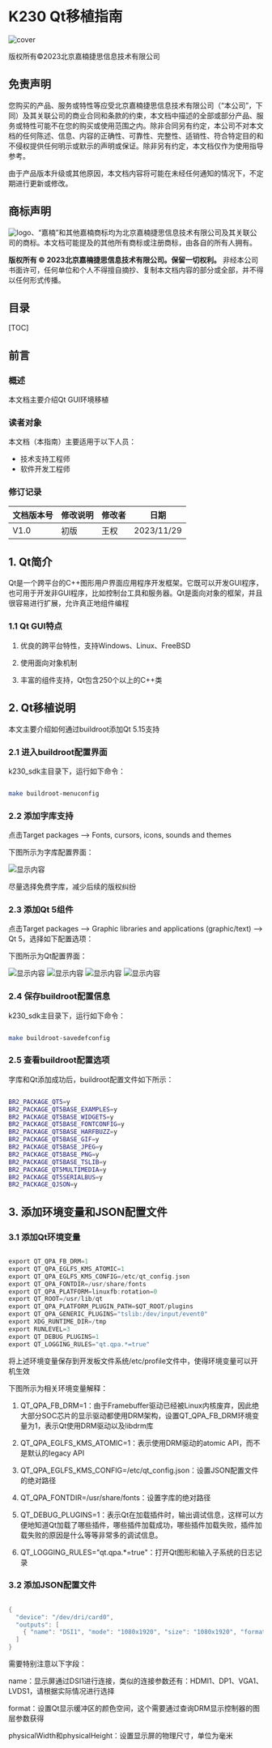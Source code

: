 # K230 Qt移植指南

![cover](images/canaan-cover.png)

版权所有©2023北京嘉楠捷思信息技术有限公司

<div style="page-break-after:always"></div>

## 免责声明

您购买的产品、服务或特性等应受北京嘉楠捷思信息技术有限公司（“本公司”，下同）及其关联公司的商业合同和条款的约束，本文档中描述的全部或部分产品、服务或特性可能不在您的购买或使用范围之内。除非合同另有约定，本公司不对本文档的任何陈述、信息、内容的正确性、可靠性、完整性、适销性、符合特定目的和不侵权提供任何明示或默示的声明或保证。除非另有约定，本文档仅作为使用指导参考。

由于产品版本升级或其他原因，本文档内容将可能在未经任何通知的情况下，不定期进行更新或修改。

## 商标声明

![logo](images/logo.png)、“嘉楠”和其他嘉楠商标均为北京嘉楠捷思信息技术有限公司及其关联公司的商标。本文档可能提及的其他所有商标或注册商标，由各自的所有人拥有。

**版权所有 © 2023北京嘉楠捷思信息技术有限公司。保留一切权利。**
非经本公司书面许可，任何单位和个人不得擅自摘抄、复制本文档内容的部分或全部，并不得以任何形式传播。

<div style="page-break-after:always"></div>

## 目录

[TOC]

## 前言

### 概述

本文档主要介绍Qt GUI环境移植

### 读者对象

本文档（本指南）主要适用于以下人员：

- 技术支持工程师
- 软件开发工程师

### 修订记录

| 文档版本号 | 修改说明 | 修改者 | 日期 |
| --- | --- | --- | --- |
| V1.0 | 初版 | 王权 | 2023/11/29 |

## 1. Qt简介

Qt是一个跨平台的C++图形用户界面应用程序开发框架。它既可以开发GUI程序，也可用于开发非GUI程序，比如控制台工具和服务器。Qt是面向对象的框架，并且很容易进行扩展，允许真正地组件编程

### 1.1 Qt GUI特点

1. 优良的跨平台特性，支持Windows、Linux、FreeBSD

1. 使用面向对象机制

1. 丰富的组件支持，Qt包含250个以上的C++类

## 2. Qt移植说明

本文主要介绍如何通过buildroot添加Qt 5.15支持

### 2.1 进入buildroot配置界面

k230_sdk主目录下，运行如下命令：

```sh

make buildroot-menuconfig

```

### 2.2 添加字库支持

点击Target packages --> Fonts, cursors, icons, sounds and themes

下图所示为字库配置界面：

![显示内容](images/qt_ziku.png)

尽量选择免费字库，减少后续的版权纠纷

### 2.3 添加Qt 5组件

点击Target packages --> Graphic libraries and applications (graphic/text) --> Qt 5，选择如下配置选项：

下图所示为Qt配置界面：

![显示内容](images/qt_config_1.png)
![显示内容](images/qt_config_2.png)
![显示内容](images/qt_config_3.png)
![显示内容](images/qt_config_4.png)

### 2.4 保存buildroot配置信息

k230_sdk主目录下，运行如下命令：

```sh

make buildroot-savedefconfig

```

### 2.5 查看buildroot配置选项

字库和Qt添加成功后，buildroot配置文件如下所示：

```sh

BR2_PACKAGE_QT5=y
BR2_PACKAGE_QT5BASE_EXAMPLES=y
BR2_PACKAGE_QT5BASE_WIDGETS=y
BR2_PACKAGE_QT5BASE_FONTCONFIG=y
BR2_PACKAGE_QT5BASE_HARFBUZZ=y
BR2_PACKAGE_QT5BASE_GIF=y
BR2_PACKAGE_QT5BASE_JPEG=y
BR2_PACKAGE_QT5BASE_PNG=y
BR2_PACKAGE_QT5BASE_TSLIB=y
BR2_PACKAGE_QT5MULTIMEDIA=y
BR2_PACKAGE_QT5SERIALBUS=y
BR2_PACKAGE_QJSON=y

```

## 3. 添加环境变量和JSON配置文件

### 3.1 添加Qt环境变量

```c

export QT_QPA_FB_DRM=1
export QT_QPA_EGLFS_KMS_ATOMIC=1
export QT_QPA_EGLFS_KMS_CONFIG=/etc/qt_config.json
export QT_QPA_FONTDIR=/usr/share/fonts
export QT_QPA_PLATFORM=linuxfb:rotation=0
export QT_ROOT=/usr/lib/qt
export QT_QPA_PLATFORM_PLUGIN_PATH=$QT_ROOT/plugins
export QT_QPA_GENERIC_PLUGINS="tslib:/dev/input/event0"
export XDG_RUNTIME_DIR=/tmp
export RUNLEVEL=3
export QT_DEBUG_PLUGINS=1
export QT_LOGGING_RULES="qt.qpa.*=true"

```

将上述环境变量保存到开发板文件系统/etc/profile文件中，使得环境变量可以开机生效

下图所示为相关环境变量解释：

1. QT_QPA_FB_DRM=1：由于Framebuffer驱动已经被Linux内核废弃，因此绝大部分SOC芯片的显示驱动都使用DRM架构，设置QT_QPA_FB_DRM环境变量为1，表示Qt使用DRM驱动以及libdrm库

1. QT_QPA_EGLFS_KMS_ATOMIC=1：表示使用DRM驱动的atomic API，而不是默认的legacy API

1. QT_QPA_EGLFS_KMS_CONFIG=/etc/qt_config.json：设置JSON配置文件的绝对路径

1. QT_QPA_FONTDIR=/usr/share/fonts：设置字库的绝对路径

1. QT_DEBUG_PLUGINS=1：表示Qt在加载插件时，输出调试信息，这样可以方便地知道Qt加载了哪些插件，哪些插件加载成功，哪些插件加载失败，插件加载失败的原因是什么等等非常多的调试信息。

1. QT_LOGGING_RULES="qt.qpa.*=true"：打开Qt图形和输入子系统的日志记录

### 3.2 添加JSON配置文件

```c

{
  "device": "/dev/dri/card0",
  "outputs": [
    { "name": "DSI1", "mode": "1080x1920", "size": "1080x1920", "format": "rgb565", "physicalWidth": 68, "physicalHeight": 120}
  ]
}

```

需要特别注意以下字段：

name：显示屏通过DSI1进行连接，类似的连接参数还有：HDMI1、DP1、VGA1、LVDS1，请根据实际情况进行选择

format：设置Qt显示缓冲区的颜色空间，这个需要通过查询DRM显示控制器的图层参数获得

physicalWidth和physicalHeight：设置显示屏的物理尺寸，单位为毫米
